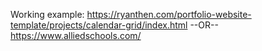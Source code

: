 Working example:  https://ryanthen.com/portfolio-website-template/projects/calendar-grid/index.html  --OR--  https://www.alliedschools.com/
